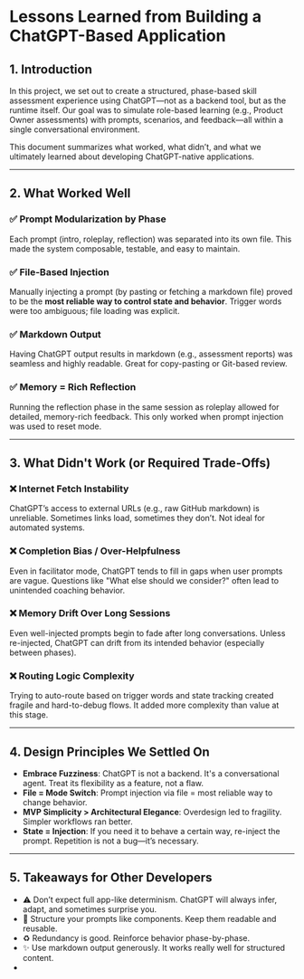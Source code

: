 # Lessons Learned from Building a ChatGPT-Based Application

## 1. Introduction

In this project, we set out to create a structured, phase-based skill assessment experience using ChatGPT—not as a backend tool, but as the runtime itself. Our goal was to simulate role-based learning (e.g., Product Owner assessments) with prompts, scenarios, and feedback—all within a single conversational environment.

This document summarizes what worked, what didn’t, and what we ultimately learned about developing ChatGPT-native applications.

---

## 2. What Worked Well

### ✅ Prompt Modularization by Phase

Each prompt (intro, roleplay, reflection) was separated into its own file. This made the system composable, testable, and easy to maintain.

### ✅ File-Based Injection

Manually injecting a prompt (by pasting or fetching a markdown file) proved to be the **most reliable way to control state and behavior**. Trigger words were too ambiguous; file loading was explicit.

### ✅ Markdown Output

Having ChatGPT output results in markdown (e.g., assessment reports) was seamless and highly readable. Great for copy-pasting or Git-based review.

### ✅ Memory = Rich Reflection

Running the reflection phase in the same session as roleplay allowed for detailed, memory-rich feedback. This only worked when prompt injection was used to reset mode.

---

## 3. What Didn't Work (or Required Trade-Offs)

### ❌ Internet Fetch Instability

ChatGPT’s access to external URLs (e.g., raw GitHub markdown) is unreliable. Sometimes links load, sometimes they don’t. Not ideal for automated systems.

### ❌ Completion Bias / Over-Helpfulness

Even in facilitator mode, ChatGPT tends to fill in gaps when user prompts are vague. Questions like "What else should we consider?" often lead to unintended coaching behavior.

### ❌ Memory Drift Over Long Sessions

Even well-injected prompts begin to fade after long conversations. Unless re-injected, ChatGPT can drift from its intended behavior (especially between phases).

### ❌ Routing Logic Complexity

Trying to auto-route based on trigger words and state tracking created fragile and hard-to-debug flows. It added more complexity than value at this stage.

---

## 4. Design Principles We Settled On

* **Embrace Fuzziness**: ChatGPT is not a backend. It's a conversational agent. Treat its flexibility as a feature, not a flaw.
* **File = Mode Switch**: Prompt injection via file = most reliable way to change behavior.
* **MVP Simplicity > Architectural Elegance**: Overdesign led to fragility. Simpler workflows ran better.
* **State = Injection**: If you need it to behave a certain way, re-inject the prompt. Repetition is not a bug—it’s necessary.

---

## 5. Takeaways for Other Developers

* ⚠️ Don’t expect full app-like determinism. ChatGPT will always infer, adapt, and sometimes surprise you.
* 📙 Structure your prompts like components. Keep them readable and reusable.
* ♻️ Redundancy is good. Reinforce behavior phase-by-phase.
* ✨ Use markdown output generously. It works really well for structured content.
*
